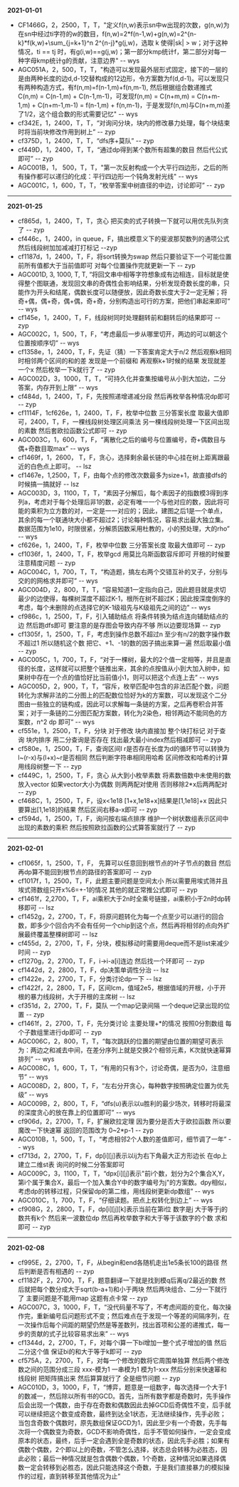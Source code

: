 **2021-01-01**

- CF1466G，2，2500，T，T，"定义f(n,w)表示sn中w出现的次数，g(n,w)为在sn中经过ti字符的w的数目，f(n,w)=2*f(n-1,w)+g(n,w)=2^{n-k}*f(k,w)+\sum_{j=k+1}^n 2^{n-j}*g(j,w)，选取 k 使得|sk| > w；对于这种情况，ti == tj 时，有g(i,w)==g(j,w)；第一部分kmp统计f，第二部分对每一种字母kmp统计g的贡献，注意边界" -- wys
- AGC051A，2，500，T，T，"构造可以发现最外层形式固定，接下的一层的是由两种长度的边d,d-1交替构成的12边形，令方案数为f(d,d-1)。可以发现只有两种构造方式，有f(n,m)=f(n-1,m)+f(n,m-1), 然后根据组合数递推式C(n,m) = C(n-1,m) + C(n-1,m-1)，可发现f(n,m) = C(n+m,m) = C(n+m-1,m) + C(n+m-1,m-1) = f(n-1,m) + f(n,m-1)，于是发现f(n,m)与C(n+m,m)差了1/2，这个组合数的形式需要记忆" -- wys
- cf342E，1，2400，T，T，“对询问分块，块内的修改暴力处理，每个块结束时将当前块修改作用到树上” -- zyp
- cf375D，1，2400，T，T，“dfs序+莫队” -- zyp
- cf449D，1，2400，T，T，“通过dp得到某个数所有超集的数目 然后代公式即可” -- zyp
- AGC001B，1， 500，T，T，"第一次反射构成一个大平行四边形，之后的所有操作都可以递归的化成：平行四边形一个钝角发射光线" -- wys
- AGC001C，1，600，T，T，“枚举答案中树直径的中边，讨论即可” -- zyp

--- 

**2021-01-25**

- cf865d，1，2400，T，T，贪心 把买卖的式子转换一下就可以用优先队列贪了 -- zyp
- cf446c，1，2400，in queue，F，搞出模意义下的斐波那契数列的通项公式 然后线段树加加减减打打标记 --zyp
- cf1187d，1，2400，T，F，将sort转换为swap 然后只要验证下一个可能位置前所有值都大于当前值即可 对每个位置操作完就更新一下 -- zyp
- AGC001D, 3, 1000, T, T, “将回文串中相等字符想象成有边相连，目标就是使得整个图联通，发现回文串的奇偶性会影响结果，分析发现奇数长度的串，只能作为开头和结尾，偶数长度可以随便放，因此奇数长度大于2一定无解；将奇+偶，偶+奇，偶+偶，奇+奇，分别构造出可行的方案，把他们串起来即可” -- wys
- cf145e，1，2400，T，F，线段树同时处理翻转前和翻转后的结果即可 -- zyp
- AGC002C，1，500，T，F，“考虑最后一步从哪里切开，两边的可以朝这个位置按顺序切” -- wys
- cf1358e，1，2400，T，F，先证（猜）一下答案肯定大于n/2 然后观察k相同时相邻两个区间的和的差 发现是一个前缀和 再观察k+1时候的结果 发现就差一个x 然后枚举一下k就行了 -- zyp
- AGC002D，3，1000，T，T，“可持久化并查集按编号从小到大加边，二分答案，内存开到上限” -- wys
- cf484d，1，2400，T，F，先按照递增递减分段 然后再枚举各种情况dp即可 -- zyp
- cf1114F，1cf626e，1，2400，T，F，枚举中位数 三分答案长度 取最大值即可，2400，T，F，一棵线段树处理区间乘法 另一棵线段树处理一下区间出现的素数 然后套欧拉函数公式即可 -- zyp
- AGC003C，1，600，T，F，“离散化之后的编号与位置编号，奇+偶数目与偶+奇数目取max” -- wys
- cf1469f，1，2600， T，F，贪心，选择剩余最长链的中心挂在树上距离跟最近的白色点上即可。 -- lsz
- cf1467e，1,2500，T，F，由每个点的修改次数最多为size+1，故直接dfs的时候搞一搞就好 -- lsz
- AGC003D，3，1100，T，T，“素因子分解后，每个素因子的指数模3得到序列a，考虑对于每个处理后非1的数，必定有唯一一个与他对应的数，因此将可能的乘积为立方数的对，一定是一一对应的；因此，建图之后1是一个单点，其余的每一个联通块大小都不超过2；讨论每种情况，容易求出最大独立集。数据范围为1e10，时限很紧，分解质因数采用杜教的，小的预处理，大的rho” -- wys
- cf626e，1，2400，T，F，枚举中位数 三分答案长度 取最大值即可 -- zyp
- cf1036f，1，2400，T，F，枚举gcd 用莫比乌斯函数容斥即可 开根的时候要注意精度问题 -- zyp
- AGC004C，1，700，T，T，“构造题，搞左右两个交错互补的叉子，分别与交的的网格求并即可” -- wys
- AGC004D，2，800，T，T，“容易知道1一定指向自己，因此题目就是求切最少的边使得，每棵树深度不超过K-1，根所在树不超过K；因此按深度倒序的考虑，每个未删除的点选择它的K-1级祖先与K级祖先之间的边” -- wys
- cf986c，1，2500，T，F，引入辅助结点 将条件转换为结点连向辅助结点的边 然后跑dfs即可 要注意的是存图会导致内存不够 所以边要现场算 -- zyp 
- cf1305f，1，2500，T，F，考虑到操作总数不超过n 至少有n/2的数字操作数不超过1 所以随机这个数 把它、+1、-1的数的因子搞出来算一遍 然后取最小值 -- zyp
- AGC005C，1，700，T，F，“对于一棵树，最大的2个值一定相等，并且是直径的长度，这样就可以把整个链推出来，其余的点按值从小到大加入树中，如果树中存在一个点的值恰好比当前值小1，则可以把这个点连上去” -- wys
- AGC005D，2，900，T，T，“容斥，枚举匹配中包含的非法匹配个数，问题转化为求解非法的二分图上的匹配数位恰好为k的方案数，可以发现这个二分图由一些独立的链构成，因此可以求解每一条链的方案，之后再卷积合并答案；对于一条链的二分图匹配方案数，转化为2染色，相邻两边不能同色的方案数，n^2 dp 即可” -- wys
- cf551e，1，2500，T，F，分块 对于修改 块内直接加 整个块打标记 对于查询 块内排序 用二分查询是否存在 找出最大最小index然后相减即可 -- zyp
- cf580e，1，2500，T，F，查询区间l r是否存在长度为d的循环节可以转换为l~(r-x)与(l+x)~r是否相同 然后判断字符串相同用哈希 区间修改和哈希的计算用线段树整一下 -- zyp
- cf449C，1，2500，T，F，贪心 从大到小枚举素数 将素数倍数中未使用的数放入vector 如果vector大小为偶数 则两两配对使用 否则移除2*x后两两配对 -- zyp
- cf468C，1，2500，T，F，设x<1e18 [1+x,1e18+x]结果是[1,1e18]+x 因此只要算出[1,1e18]的结果 然后区间右移a-x即可 -- zyp
- cf594d，1，2500，T，F，询问按右端点排序 维护一个树状数组表示区间中出现的素数的乘积 然后按照欧拉函数的公式算答案就行了 -- zyp

---

**2021-02-01**

- cf1065f，1，2500，T，F， 先算可以任意回到根节点的叶子节点的数目 然后再dp算不能回到根节点的路径的答案即可 -- zyp
- cf1017f，1，2500，T，F，此题主要问题是空间太小 所以需要用埃式筛并且埃式筛数组只开x%6=+-1的情况 其他的就正常推公式即可 -- zyp
- cf1461f，2,2700，T，F，ai乘积大于2n时全乘号链接，ai乘积小于2n时dp转移即可 -- lsz
- cf1452g，2，2700，T，F，将原问题转化为每一个点至少可以进行的回合数，即多少个回合内不会有任何一个chip到这个点，然后再将相邻的点向外扩展最终覆盖整棵树即可 -- lsz
- cf455d，2，2700，T，F，分块，模拟移动时需要用deque而不是list来减少时间 -- zyp
- cf1270g，2，2700，T，F，i->i-a[i]连边 然后找一个环即可 -- zyp
- cf1442d，2，2800，T，F，dp决策单调性分治 -- lsz
- cf1422e，2，2700，T，F，分类讨论dp一下 -- lsz
- cf1422f，2，2800，T，F，区间lcm，值域2e5，根据值域的开根，小于开根的暴力线段树，大于开根的主席树 -- lsz
- cf351d，2，2700，T，F，莫队 一个map记录间隔 一个deque记录出现的位置 -- zyp
- cf1461f，2，2700，T，F，先分类讨论 主要处理+*的情况 按照0分割数组 每个子数组里进行dp即可 -- zyp
- AGC006C，2，800，T，T，“每次跳跃的位置的期望由位置的期望可表示为：两边之和减去中间，在差分序列上就是交换2个相邻元素，K次就快速幂算排列” -- wys
- AGC008C，1，600，T，T，“有用的只有3个，讨论奇偶，是否为0，注意细节” -- wys
- AGC008D，2，800，T，F，“左右分开贪心，每种数字按照确定位置为优先级” -- wys
- AGC009B，2，800，T，F，“dfs(u)表示以u胜利的最少场次，转移时将最深的深度贪心的放在靠上的位置即可” -- wys
- cf906d，2，2700，T，F，扩展欧拉定理 因为要分是否大于欧拉函数 所以要魔改一下快速幂 返回的范围改为 0~2*p-1 -- zyp
- AGC010B，1，500，T，T，“考虑相邻2个人数的差值即可，细节调了一年” -- wys
- cf713d，2，2700，T，F，dp[i][j]表示以ij为右下角最大正方形边长 在dp上建立二维st表 询问的时候二分答案即可
- AGC009C，3，1100，T，T，“dpx[i][j]表示"前i个数，划分为2个集合X,Y，第i个属于集合X，最后一个加入集合Y中的数字编号为j"的方案数。dpy相似，考虑dp的转移过程，只保留dp的第二维，用线段树更新dp数组” -- wys
- AGC010C，1，700，T，F，“仔细读题。把点上权转化到边上” -- wys
- cf908G，2，2800，T，F，dp[i][j][k]表示当前在第i位 数字是j 大于等于j的数共有k个 然后来一波数位dp 然后再枚举数字和大于等于该数字的个数 求和即可 -- zyp

---

**2021-02-08**

- cf995E，2，2700，T，F，从begin和end各随机走出1e5条长100的路径 然后判断是否有相遇的 -- zyp
- cf1182F，2，2700，T，F，题意翻译一下就是找到模q后离q/2最近的数 然后就把每个数分成大于sqrt(b-a+1)和小于两块 然后两块组合、二分一下就行了 主要问题是不能用map 这题有点卡常 -- zyp
- AGC007C，3，1000，F，T，“没代码量不写了，不考虑间距的变化，每次操作完，重新编号后问题形式不变；然后难点在于发现一个等差的间隔序列，在一次操作后每个间距的期望仍然是等差数列，找出首项和公差的递推式，每一步的贡献的式子比较容易求出来” -- wys
- cf1344d，2，2700，T，F，对每个i算一下bi增加一整个式子增加的值 然后二分这个值 保证bi的和大于等于k即可 -- zyp
- cf575A，2，2700，T，F，对每一个修改的数将它周围单独算 然后两个修改数之间的范围分成三段 xxx-模为1 一串模为1 模为1-xxx 然后分别来快速幂和线段树 把矩阵搞出来 然后算算就行了 全是细节问题 -- zyp
- AGC010D，3，1000，F，T，“博弈，题意是一组数字，每次选择一个大于1的数减一，然后除以所有书的GCD。首先，当所有数字都是奇数时，先手操作后会出现一个偶数，由于存在奇数和偶数因此去掉GCD后奇偶性不变，后手就可以继续把这个数变成奇数，最终到达全1状态，无法继续操作，先手必败；当包含奇数个偶数时，原先数组保证GCD为1，因此至少有一个奇数，先手每次将一个偶数变为奇数，GCD不影响奇偶性，后手不管如何操作，一定会变成原本的状态，最终，后手一定会遇到全是奇数的状态，因此先手必胜；如果有偶数个偶数，2个即以上的奇数，不管怎么选择，状态总会转移为必胜态，因此必败；最后一种情况就是包含偶数个偶数，1个奇数，这种情况如果选择偶数一定会转移到必胜态，因此只能选择这个奇数，于是我们直接暴力的模拟操作的过程，直到转移至其他情况为止”
